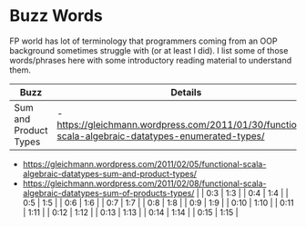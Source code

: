 # Buzz Words
FP world has lot of terminology that programmers coming from an OOP background sometimes struggle with (or at least I did). I list some of those words/phrases here with some introductory reading material to understand them.

| Buzz | Details |
| -- | -- |
| Sum and Product Types | - https://gleichmann.wordpress.com/2011/01/30/functional-scala-algebraic-datatypes-enumerated-types/ <br/>
- https://gleichmann.wordpress.com/2011/02/05/functional-scala-algebraic-datatypes-sum-and-product-types/ <br/>
- https://gleichmann.wordpress.com/2011/02/08/functional-scala-algebraic-datatypes-sum-of-products-types/ |
| 0:3 | 1:3 |
| 0:4 | 1:4 |
| 0:5 | 1:5 |
| 0:6 | 1:6 |
| 0:7 | 1:7 |
| 0:8 | 1:8 |
| 0:9 | 1:9 |
| 0:10 | 1:10 |
| 0:11 | 1:11 |
| 0:12 | 1:12 |
| 0:13 | 1:13 |
| 0:14 | 1:14 |
| 0:15 | 1:15 |
